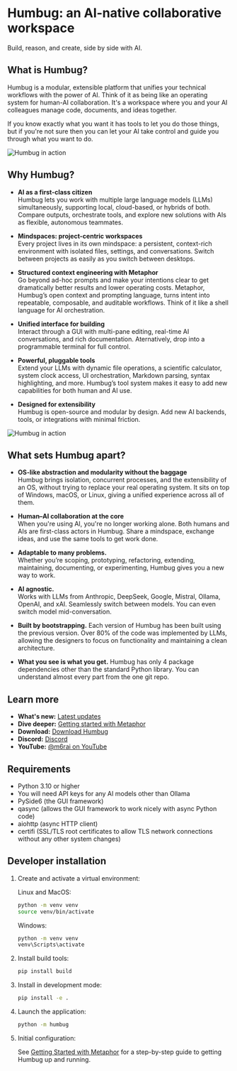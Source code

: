 # Humbug: an AI-native collaborative workspace

Build, reason, and create, side by side with AI.

## What is Humbug?

Humbug is a modular, extensible platform that unifies your technical workflows with the power of AI.
Think of it as being like an operating system for human-AI collaboration.
It's a workspace where you and your AI colleagues manage code, documents, and ideas together.

If you know exactly what you want it has tools to let you do those things, but if you're not sure then you can let your AI
take control and guide you through what you want to do.

![Humbug in action](docs/v0.18-demo.gif)

## Why Humbug?

- **AI as a first-class citizen**  
  Humbug lets you work with multiple large language models (LLMs) simultaneously, supporting local, cloud-based, or hybrids of both.
  Compare outputs, orchestrate tools, and explore new solutions with AIs as flexible, autonomous teammates.

- **Mindspaces: project-centric workspaces**  
  Every project lives in its own mindspace: a persistent, context-rich environment with isolated files, settings, and conversations.
  Switch between projects as easily as you switch between desktops.

- **Structured context engineering with Metaphor**  
  Go beyond ad-hoc prompts and make your intentions clear to get dramatically better results and lower operating costs.
  Metaphor, Humbug’s open context and prompting language, turns intent into repeatable, composable, and auditable workflows.
  Think of it like a shell language for AI orchestration.

- **Unified interface for building**  
  Interact through a GUI with multi-pane editing, real-time AI conversations, and rich documentation.
  Aternatively, drop into a programmable terminal for full control.

- **Powerful, pluggable tools**  
  Extend your LLMs with dynamic file operations, a scientific calculator, system clock access, UI orchestration, Markdown parsing, syntax highlighting, and more.
  Humbug’s tool system makes it easy to add new capabilities for both human and AI use.

- **Designed for extensibility**  
  Humbug is open-source and modular by design.
  Add new AI backends, tools, or integrations with minimal friction.

![Humbug in action](docs/v0.18-explore.gif)

## What sets Humbug apart?

- **OS-like abstraction and modularity without the baggage**  
  Humbug brings isolation, concurrent processes, and the extensibility of an OS, without trying to replace your real operating system.
  It sits on top of Windows, macOS, or Linux, giving a unified experience across all of them.

- **Human–AI collaboration at the core**  
  When you're using AI, you're no longer working alone.
  Both humans and AIs are first-class actors in Humbug.
  Share a mindspace, exchange ideas, and use the same tools to get work done.

- **Adaptable to many problems.**  
  Whether you’re scoping, prototyping, refactoring, extending, maintaining, documenting, or experimenting, Humbug gives you a new way to work.

- **AI agnostic.**  
  Works with LLMs from Anthropic, DeepSeek, Google, Mistral, Ollama, OpenAI, and xAI.
  Seamlessly switch between models.
  You can even switch model mid-conversation.

- **Built by bootstrapping.**
  Each version of Humbug has been built using the previous version.
  Over 80% of the code was implemented by LLMs, allowing the designers to focus on functionality and maintaining a clean architecture.

- **What you see is what you get.**
  Humbug has only 4 package dependencies other than the standard Python library.
  You can understand almost every part from the one git repo.

## Learn more

- **What's new:** [Latest updates](./CHANGELOG.md)
- **Dive deeper:** [Getting started with Metaphor](https://github.com/m6r-ai/getting-started-with-metaphor)
- **Download:** [Download Humbug](https://github.com/m6r-ai/humbug/releases)
- **Discord:** [Discord](https://discord.gg/GZhJ7ZtgwN)
- **YouTube:** [@m6rai on YouTube](https://youtube.com/@m6rai)

## Requirements

- Python 3.10 or higher
- You will need API keys for any AI models other than Ollama
- PySide6 (the GUI framework)
- qasync (allows the GUI framework to work nicely with async Python code)
- aiohttp (async HTTP client)
- certifi (SSL/TLS root certificates to allow TLS network connections without any other system changes)

## Developer installation

1. Create and activate a virtual environment:

   Linux and MacOS:

   ```bash
   python -m venv venv
   source venv/bin/activate
   ```

    Windows:

   ```bash
   python -m venv venv
   venv\Scripts\activate
   ```

2. Install build tools:

   ```bash
   pip install build
   ```

3. Install in development mode:

   ```bash
   pip install -e .
   ```

4. Launch the application:

   ```bash
   python -m humbug
   ```

5. Initial configuration:

   See [Getting Started with Metaphor](https://github.com/m6r-ai/getting-started-with-metaphor) for a step-by-step guide to getting Humbug up and running.
